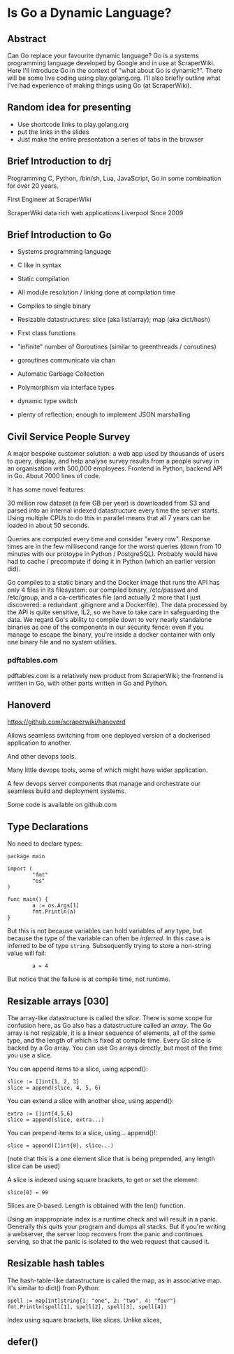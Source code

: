 # Is Go a Dynamic Language?

## Abstract

Can Go replace your favourite dynamic language?
Go is a systems programming language developed by Google and in use
at ScraperWiki. Here I'll introduce Go in the context of "what
about Go is dynamic?". There will be some live coding using
play.golang.org. I'll also briefly outline what I've had
experience of making things using Go (at ScraperWiki).

## Random idea for presenting

- Use shortcode links to play.golang.org
- put the links in the slides
- Just make the entire presentation a series of tabs in the browser

## Brief Introduction to drj

Programming C, Python, /bin/sh, Lua, JavaScript, Go in some
combination for over 20 years.

First Engineer at ScraperWiki

ScraperWiki data rich web applications
Liverpool
Since 2009

## Brief Introduction to Go

- Systems programming language
- C like in syntax
- Static compilation
- All module resolution / linking done at compilation time
- Compiles to single binary

- Resizable datastructures: slice (aka list/array); map (aka dict/hash)
- First class functions
- "infinite" number of Goroutines (similar to greenthreads / coroutines)
- goroutines communicate via chan
- Automatic Garbage Collection

- Polymorphism via interface types
- dynamic type switch
- plenty of reflection; enough to implement JSON marshalling

## Civil Service People Survey

A major bespoke customer solution: a web app
used by thousands of users to query, display, and help analyse survey
results from a people survey in an organisation with 500,000 employees.
Frontend in Python, backend API in Go. About 7000 lines of code.

It has some novel features:

30 million row dataset (a few GB per year) is downloaded from S3 and
parsed into an internal indexed datastructure every time the
server starts. Using multiple CPUs to do this in parallel means
that all 7 years can be loaded in about 50 seconds.

Queries are computed every time and consider "every row".
Response times are in the few millisecond range for the worst
queries (down from 10 minutes with our protoype in Python /
PostgreSQL). Probably would have had to cache / precompute if
doing it in Python (which an earlier version did).

Go compiles to a static binary and the Docker image that runs
the API has only 4 files in its filesystem: our compiled binary,
/etc/passwd and /etc/group, and a ca-certificates file (and
actually 2 more that I just discovered: a redundant .gitignore
and a Dockerfile). The data processed by the API is quite sensitive,
IL2, so we have to take care in safeguarding the data. We regard Go's
ability to compile down to very nearly standalone binaries
as one of the components in our security fence: even if you
manage to escape the binary, you're inside a docker container
with only one binary file and no system utilities.

### pdftables.com

pdftables.com is a relatively new product from ScraperWiki; the
frontend is written in Go, with other parts written in Go and
Python.


## Hanoverd

https://github.com/scraperwiki/hanoverd

Allows seamless switching from one deployed version of a
dockerised application to another.

And other devops tools.

Many little devops tools, some of which might have wider
application.

A few devops server components that manage and orchestrate our
seamless build and deployment systems.

Some code is available on github.com


## Type Declarations

No need to declare types:


```
package main

import (
        "fmt"
        "os"
)

func main() {
        a := os.Args[1]
        fmt.Println(a)
}
```

But this is not because variables can hold variables of any type, but
because the type of the variable can often be _inferred_. In this case
`a` is inferred to be of type `string`. Subsequently trying to
store a non-string value will fail:


```
        a = 4
```

But notice that the failure is at compile time, not runtime.

## Resizable arrays [030]

The array-like datastructure is called the _slice_. There is
some scope for confusion here, as Go also has a datastructure
called an _array_. The Go array is not resizable, it is a linear
sequence of elements, all of the same type, and the length of
which is fixed at compile time. Every Go slice is backed by a Go
array. You can use Go arrays directly, but most of the time you
use a slice.

You can append items to a slice, using append():

```
slice := []int{1, 2, 3}
slice = append(slice, 4, 5, 6)
```

You can extend a slice with another slice, using append():

```
extra := []int{4,5,6}
slice = append(slice, extra...)
```

You can prepend items to a slice, using... append()!:

```
slice = append([]int{0}, slice...)
```

(note that this is a one element slice that is being prepended,
any length slice can be used)

A slice is indexed using square brackets, to get or set the
element:

```
slice[0] = 99
```

Slices are 0-based. Length is obtained with the len() function.

Using an inappropriate index is a runtime check and will result in a
panic.  Generally this quits your program and dumps all stacks. But if
you're writing a webserver, the server loop recovers from the
panic and continues serving, so that the panic is isolated to
the web request that caused it.

## Resizable hash tables

The hash-table-like datastructure is called the map, as in
associative map. It's similar to dict() from Python:

```
spell := map[int]string{1: "one", 2: "two", 4: "four"}
fmt.Println(spell[1], spell[2], spell[3], spell[4])
```

Index using square brackets, like slices. Unlike slices,


## defer()
